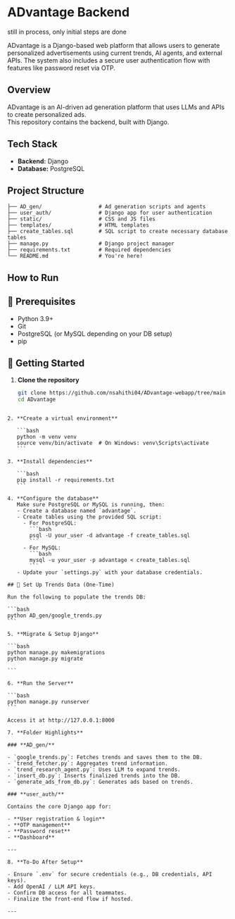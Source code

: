 # ADvantage Backend

still in process, only initial steps are done

ADvantage is a Django-based web platform that allows users to generate personalized advertisements using current trends, AI agents, and external APIs. The system also includes a secure user authentication flow with features like password reset via OTP.

## Overview

ADvantage is an AI-driven ad generation platform that uses LLMs and APIs to create personalized ads.  
This repository contains the backend, built with Django.

## Tech Stack

- **Backend:** Django
- **Database:** PostgreSQL

## Project Structure

```plaintext
├── AD_gen/                  # Ad generation scripts and agents
├── user_auth/               # Django app for user authentication
├── static/                  # CSS and JS files
├── templates/               # HTML templates
├── create_tables.sql        # SQL script to create necessary database tables
├── manage.py                # Django project manager
├── requirements.txt         # Required dependencies
└── README.md                # You're here!

```

## How to Run

## 🔧 Prerequisites

- Python 3.9+
- Git
- PostgreSQL (or MySQL depending on your DB setup)
- pip

## 🚀 Getting Started

1. **Clone the repository**

   ```bash
   git clone https://github.com/nsahithi04/ADvantage-webapp/tree/main
   cd ADvantage
   ```

````

2. **Create a virtual environment**

   ```bash
   python -m venv venv
   source venv/bin/activate  # On Windows: venv\Scripts\activate
   ```

3. **Install dependencies**

   ```bash
   pip install -r requirements.txt
   ```

4. **Configure the database**
   Make sure PostgreSQL or MySQL is running, then:
   - Create a database named `advantage`.
   - Create tables using the provided SQL script:
     - For PostgreSQL:
       ```bash
       psql -U your_user -d advantage -f create_tables.sql
       ```
     - For MySQL:
       ```bash
       mysql -u your_user -p advantage < create_tables.sql
       ```
   - Update your `settings.py` with your database credentials.

## 🧠 Set Up Trends Data (One-Time)

Run the following to populate the trends DB:

```bash
python AD_gen/google_trends.py
```

5. **Migrate & Setup Django**

```bash
python manage.py makemigrations
python manage.py migrate

```

6. **Run the Server**

```bash
python manage.py runserver
```

Access it at http://127.0.0.1:8000

7. **Folder Highlights**

### **AD_gen/**

- `google_trends.py`: Fetches trends and saves them to the DB.
- `trend_fetcher.py`: Aggregates trend information.
- `trend_research_agent.py`: Uses LLM to expand trends.
- `insert_db.py`: Inserts finalized trends into the DB.
- `generate_ads_from_db.py`: Generates ads based on trends.

### **user_auth/**

Contains the core Django app for:

- **User registration & login**
- **OTP management**
- **Password reset**
- **Dashboard**

---

8. **To-Do After Setup**

- Ensure `.env` for secure credentials (e.g., DB credentials, API keys).
- Add OpenAI / LLM API keys.
- Confirm DB access for all teammates.
- Finalize the front-end flow if hosted.

---
````
